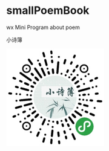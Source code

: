 # smallPoemBook
wx Mini Program about poem

 小诗簿

 ![二维码](https://github.com/summerJinglv/smallPoemBook/blob/master/image/code.jpg)
